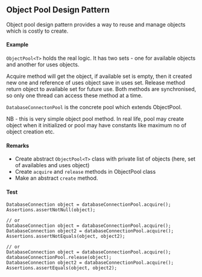 ## Object Pool Design Pattern

Object pool design pattern provides a way to reuse and manage objects which is costly to create.

#### Example
`ObjectPool<T>` holds the real logic. It has two sets - one for available objects and another for uses objects.

Acquire method will get the object, if available set is empty, then it created new one and reference of uses object save 
in uses set. Release method return object to available set for future use. Both methods are synchronised, so only one 
thread can access these method at a time.

`DatabaseConnectonPool` is the concrete pool which extends ObjectPool.

NB - this is very simple object pool method. In real life, pool may create object when it initialized or pool may have 
constants like maximum no of object creation etc.

#### Remarks

- Create abstract `ObjectPool<T>` class with private list of objects (here, set of availables and uses object)
- Create `acquire` and `release` methods in ObjectPool class
- Make an abstract `create` method.

#### Test
```
DatabaseConnection object = databaseConnectionPool.acquire();
Assertions.assertNotNull(object);

// or
DatabaseConnection object = databaseConnectionPool.acquire();
DatabaseConnection object2 = databaseConnectionPool.acquire();
Assertions.assertNotEquals(object, object2);

// or
DatabaseConnection object = databaseConnectionPool.acquire();
databaseConnectionPool.release(object);
DatabaseConnection object2 = databaseConnectionPool.acquire();
Assertions.assertEquals(object, object2);
```



